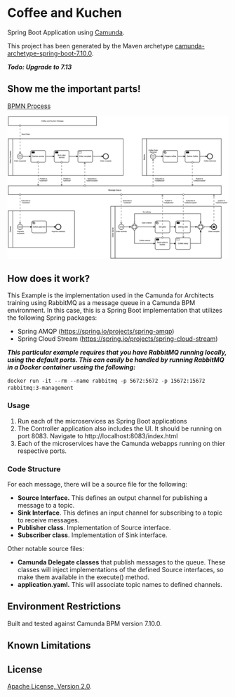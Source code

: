 # Coffee and Kuchen
Spring Boot Application using [Camunda](http://docs.camunda.org).

This project has been generated by the Maven archetype
[camunda-archetype-spring-boot-7.10.0](http://docs.camunda.org/latest/guides/user-guide/#process-applications-maven-project-templates-archetypes).

***Todo: Upgrade to 7.13***

## Show me the important parts!
[BPMN Process](CoffeeAndKuchenCollaboration.bpmn)

![BPMN Process](CoffeeAndKuchenCollaboration.png)

## How does it work?

This Example is the implementation used in the Camunda for Architects training using RabbitMQ as a message queue in a Camunda BPM environment.  In this case, this is a Spring Boot implementation that utilizes the following Spring packages:

- Spring AMQP (https://spring.io/projects/spring-amqp)
- Spring Cloud Stream (https://spring.io/projects/spring-cloud-stream)

***This particular example requires that you have RabbitMQ running locally, using the default ports.  This can easily be handled by running RabbitMQ in a Docker container useing the following:***

```
docker run -it --rm --name rabbitmq -p 5672:5672 -p 15672:15672 rabbitmq:3-management
```

### Usage

1. Run each of the microservices as Spring Boot applications
2. The Controller application also includes the UI.  It should be running on port 8083.  Navigate to http://localhost:8083/index.html
3. Each of the microservices have the Camunda webapps running on thier respective ports.

### Code Structure

For each message, there will be a source file for the following:

- **Source Interface.**  This defines an output channel for publishing a message to a topic.
- **Sink Interface**.  This defines an input channel for subscribing to a topic to receive messages.
- **Publisher class**.  Implementation of Source interface.
- **Subscriber class**.  Implementation of Sink interface.

Other notable source files:

- **Camunda Delegate classes** that publish messages to the queue.  These classes will inject implementations of the defined Source interfaces, so make them available in the execute() method.
- **application.yaml.**  This will associate topic names to defined channels.




## Environment Restrictions
Built and tested against Camunda BPM version 7.10.0.

## Known Limitations

## License
[Apache License, Version 2.0](http://www.apache.org/licenses/LICENSE-2.0).

